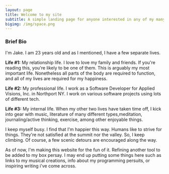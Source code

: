 ```yaml
---
layout: page
title: Welcome to my site
subtitle: A simple landing page for anyone interested in any of my many lives.
bigimg: /img/space.png
---
```


### Brief Bio

I'm Jake. I am 23 years old and as I mentioned, I have a few separate lives. 

**Life #1:** 
My relationship life.  I love to love my family and friends. If you're reading this, you're likely to be one of them. This is arguably my most important life. Nonetheless all parts of the body are required to function, and all of my lives are required for my happiness.

**Life #2:**
My professional life. I work as a Software Developer for Applied Visions, Inc. in Northport NY. I work on various software projects using lots of different tech. 

**Life #3:**
My internal life. When my other two lives have taken time off, I kick into gear with music, literature of many different types,meditation, journaling/active thinking, exercise, among other enjoyable things. 




I keep myself busy. I find that I'm happier this way. Humans like to strive for things. They're not satisfied at the summit nor the valley. So, I keep climbing. Of course, a few scenic detours are encouraged along the way.

As of now, I'm making this website for the fun of it. Refining another tool to be added to my box persay. I may end up putting some things here such as links to my musical creations, info about my programming persuits, or inspiring writing i've come across. 
